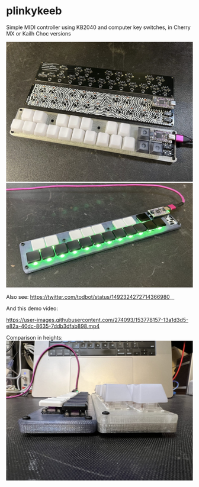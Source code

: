 # plinkykeeb

Simple MIDI controller using KB2040 and computer key switches, in Cherry MX or Kailh Choc versions


<img src="./docs/plinkykeeb_21Jan2022_built.jpg">
<img src="./docs/plinkykeeb_choc.jpg">

Also see: https://twitter.com/todbot/status/1492324272714366980__

And this demo video:

https://user-images.githubusercontent.com/274093/153778157-13a1d3d5-e82a-40dc-8635-7ddb3dfab898.mp4

Comparison in heights:
<img src="./docs/plinkykeeb_comparison.jpg">
